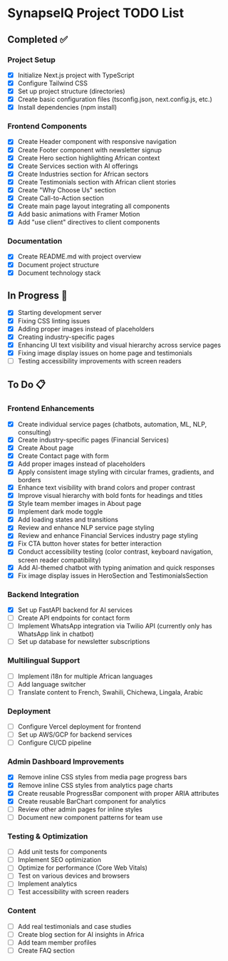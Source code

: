 # SynapseIQ Project TODO List

## Completed ✅

### Project Setup
- [x] Initialize Next.js project with TypeScript
- [x] Configure Tailwind CSS
- [x] Set up project structure (directories)
- [x] Create basic configuration files (tsconfig.json, next.config.js, etc.)
- [x] Install dependencies (npm install)

### Frontend Components
- [x] Create Header component with responsive navigation
- [x] Create Footer component with newsletter signup
- [x] Create Hero section highlighting African context
- [x] Create Services section with AI offerings
- [x] Create Industries section for African sectors
- [x] Create Testimonials section with African client stories
- [x] Create "Why Choose Us" section
- [x] Create Call-to-Action section
- [x] Create main page layout integrating all components
- [x] Add basic animations with Framer Motion
- [x] Add "use client" directives to client components

### Documentation
- [x] Create README.md with project overview
- [x] Document project structure
- [x] Document technology stack

## In Progress 🔄
- [x] Starting development server
- [x] Fixing CSS linting issues
- [x] Adding proper images instead of placeholders
- [x] Creating industry-specific pages
- [x] Enhancing UI text visibility and visual hierarchy across service pages
- [x] Fixing image display issues on home page and testimonials
- [ ] Testing accessibility improvements with screen readers

## To Do 📋

### Frontend Enhancements
- [x] Create individual service pages (chatbots, automation, ML, NLP, consulting)
- [x] Create industry-specific pages (Financial Services)
- [x] Create About page
- [x] Create Contact page with form
- [x] Add proper images instead of placeholders
- [x] Apply consistent image styling with circular frames, gradients, and borders
- [x] Enhance text visibility with brand colors and proper contrast
- [x] Improve visual hierarchy with bold fonts for headings and titles
- [x] Style team member images in About page
- [x] Implement dark mode toggle
- [x] Add loading states and transitions
- [x] Review and enhance NLP service page styling
- [x] Review and enhance Financial Services industry page styling
- [x] Fix CTA button hover states for better interaction
- [x] Conduct accessibility testing (color contrast, keyboard navigation, screen reader compatibility)
- [x] Add AI-themed chatbot with typing animation and quick responses
- [x] Fix image display issues in HeroSection and TestimonialsSection

### Backend Integration
- [x] Set up FastAPI backend for AI services
- [ ] Create API endpoints for contact form
- [ ] Implement WhatsApp integration via Twilio API (currently only has WhatsApp link in chatbot)
- [ ] Set up database for newsletter subscriptions

### Multilingual Support
- [ ] Implement i18n for multiple African languages
- [ ] Add language switcher
- [ ] Translate content to French, Swahili, Chichewa, Lingala, Arabic

### Deployment
- [ ] Configure Vercel deployment for frontend
- [ ] Set up AWS/GCP for backend services
- [ ] Configure CI/CD pipeline

### Admin Dashboard Improvements
- [x] Remove inline CSS styles from media page progress bars
- [x] Remove inline CSS styles from analytics page charts
- [x] Create reusable ProgressBar component with proper ARIA attributes
- [x] Create reusable BarChart component for analytics
- [ ] Review other admin pages for inline styles
- [ ] Document new component patterns for team use

### Testing & Optimization
- [ ] Add unit tests for components
- [ ] Implement SEO optimization
- [ ] Optimize for performance (Core Web Vitals)
- [ ] Test on various devices and browsers
- [ ] Implement analytics
- [ ] Test accessibility with screen readers

### Content
- [ ] Add real testimonials and case studies
- [ ] Create blog section for AI insights in Africa
- [ ] Add team member profiles
- [ ] Create FAQ section
